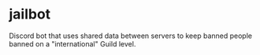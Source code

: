 # jailbot
Discord bot that uses shared data between servers to keep banned people banned on a "international" Guild level.
